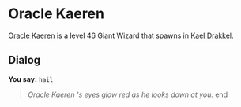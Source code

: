 # Oracle Kaeren



[Oracle Kaeren](/npc/113305) is a level 46 Giant Wizard that spawns in [Kael Drakkel](/zone/113).



## Dialog

**You say:** `hail`



>*Oracle Kaeren 's eyes glow red as he looks down at you.*
end
